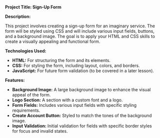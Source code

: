 <strong>Project Title: Sign-Up Form</strong>

<strong>Description:</strong>

This project involves creating a sign-up form for an imaginary service. The form will be styled using CSS and will include various input fields, buttons, and a background image. The goal is to apply your HTML and CSS skills to create a visually appealing and functional form.

<strong>Technologies Used:</strong>

<ul>
  <li><strong>HTML:</strong> For structuring the form and its elements.</li>
  <li><strong>CSS:</strong> For styling the form, including layout, colors, and borders.</li>
  <li><strong>JavaScript:</strong> For future form validation (to be covered in a later lesson).</li>
</ul>
<strong>Features:</strong>

<ul>
  <li><strong>Background Image:</strong> A large background image to enhance the visual appeal of the form.</li>
  <li><strong>Logo Section:</strong> A section with a custom font and a logo.</li>
  <li><strong>Form Fields:</strong> Includes various input fields with specific styling requirements.</li>
  <li><strong>Create Account Button:</strong> Styled to match the tones of the background image.</li>
  <li><strong>Input Validation:</strong> Initial validation for fields with specific border styles for focus and invalid states.</li>
</ul>
